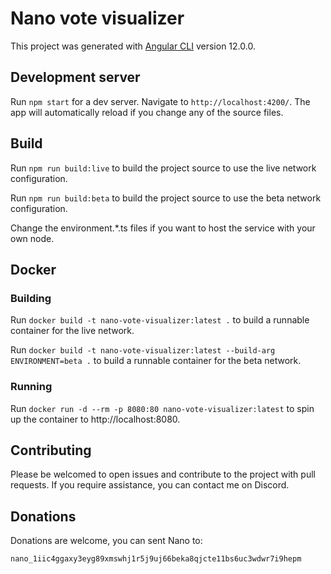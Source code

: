 # Nano vote visualizer

This project was generated with [Angular CLI](https://github.com/angular/angular-cli) version 12.0.0.

## Development server

Run `npm start` for a dev server. Navigate to `http://localhost:4200/`. The app will automatically reload if you change any of the source files.

## Build

Run `npm run build:live` to build the project source to use the live network configuration.

Run `npm run build:beta` to build the project source to use the beta network configuration.

Change the environment.*.ts files if you want to host the service with your own node.
## Docker

### Building
Run `docker build -t nano-vote-visualizer:latest .` to build a runnable container for the live network.

Run `docker build -t nano-vote-visualizer:latest --build-arg ENVIRONMENT=beta .` to build a runnable container for the beta network.

### Running
Run `docker run -d --rm -p 8080:80 nano-vote-visualizer:latest` to spin up the container to http://localhost:8080.

## Contributing
Please be welcomed to open issues and contribute to the project with pull requests. If you require assistance, you can contact me on Discord.

## Donations
Donations are welcome, you can sent Nano to:

`nano_1iic4ggaxy3eyg89xmswhj1r5j9uj66beka8qjcte11bs6uc3wdwr7i9hepm`